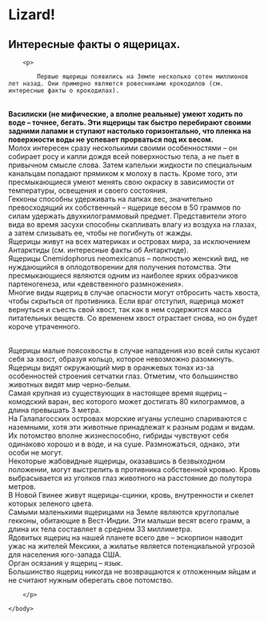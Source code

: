 <!DOCTYPE html>


<html>
    <head>
        <meta charset='utf-8'>
        <title>!Lizard!</title>
        <link rel="stylesheet" href="ffff.css">
    </head>
    <body>
        <h1>Lizard!</h1>
        <h2> Интересные факты о ящерицах.</h2>
        
        <p>

            Первые ящерицы появились на Земле несколько сотен миллионов лет назад. Они примерно являются ровесниками крокодилов (см. интересные факты о крокодилах).
<br><b>Василиски (не мифические, а вполне реальные) умеют ходить по воде – точнее, бегать. Эти ящерицы так быстро перебирают своими задними лапами и ступают настолько горизонтально, что пленка на поверхности воды не успевает прорваться под их весом.</b>
<br><i></i>Молох интересен сразу несколькими своими особенностями – он собирает росу и капли дождя всей поверхностью тела, а не пьет в привычном смысле слова. Затем капельки жидкости по специальным канальцам попадают прямиком к молоху в пасть. Кроме того, эти пресмыкающиеся умеют менять свою окраску в зависимости от температуры, освещения и своего состояния.</i>
<br>Гекконы способны удерживать на лапках вес, значительно превосходящий их собственный – ящерице весом в 50 граммов по силам удержать двухкилограммовый предмет. Представители этого вида во время засухи способны скапливать влагу из воздуха на глазах, а затем слизывать ее, чтобы не погибнуть от жажды.
<br>Ящерицы живут на всех материках и островах мира, за исключением Антарктиды (см. интересные факты об Антарктиде).
<br>Ящерицы Cnemidophorus neomexicanus – полностью женский вид, не нуждающийся в оплодотворении для получения потомства. Эти пресмыкающиеся являются одним из наиболее ярких образчиков партеногенеза, или «девственного размножения».
<br>Многие виды ящериц в случае опасности могут отбросить часть хвоста, чтобы скрыться от противника. Если враг отступил, ящерица может вернуться и съесть свой хвост, так как в нем содержится масса питательных веществ. Со временем хвост отрастает снова, но он будет короче утраченного.

 
<br>Ящерицы малые поясохвосты в случае нападения изо всей силы кусают себя за хвост, образуя кольцо, которое невозможно разомкнуть.
<br>Ящерицы видят окружающий мир в оранжевых тонах из-за особенностей строения сетчатки глаз. Отметим, что большинство животных видят мир черно-белым.
<br>Самая крупная из существующих в настоящее время ящериц – комодский варан, вес которого может достигать 80 килограммов, а длина превышать 3 метра.
<br>На Галапагосских островах морские игуаны успешно спариваются с наземными, хотя эти животные принадлежат к разным родам и видам. Их потомство вполне жизнеспособно, гибриды чувствуют себя одинаково хорошо и в воде, и на суше. Размножаться, однако, эти особи не могут.
<br>Некоторые жабовидные ящерицы, оказавшись в безвыходном положении, могут выстрелить в противника собственной кровью. Кровь выбрасывается из уголков глаз животного на расстояние до полутора метров.
<br>В Новой Гвинее живут ящерицы-сцинки, кровь, внутренности и скелет которых зеленого цвета.
<br>Самыми маленькими ящерицами на Земле являются круглопалые гекконы, обитающие в Вест-Индии. Эти малыши весят всего грамм, а длина их тела составляет в среднем 33 миллиметра.
<br>Ядовитых ящериц на нашей планете всего две – эскорпион наводит ужас на жителей Мексики, а жилатье является потенциальной угрозой для населения юго-запада США.
<br>Орган осязания у ящериц – язык.
<br>Большинство ящериц никогда не возвращаются к отложенным яйцам и не считают нужным оберегать свое потомство.

        </p>

    </body>
</html>
